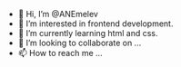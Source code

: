 - 👋 Hi, I’m @ANEmelev
- 👀 I’m interested in frontend development.
- 🌱 I’m currently learning html and css.
- 💞️ I’m looking to collaborate on ...
- 📫 How to reach me ...

<!---
ANEmelev/ANEmelev is a ✨ special ✨ repository because its `README.md` (this file) appears on your GitHub profile.
You can click the Preview link to take a look at your changes.
--->
